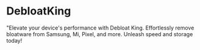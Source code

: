 # DebloatKing
"Elevate your device's performance with Debloat King. Effortlessly remove bloatware from Samsung, Mi, Pixel, and more. Unleash speed and storage today!
